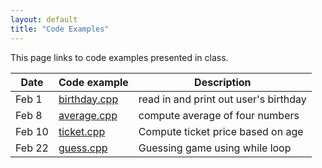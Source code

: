 ```yaml
---
layout: default
title: "Code Examples"
---
```


This page links to code examples presented in class.

Date | Code example | Description
---- | ------------ | -----------
Feb 1 | [birthday.cpp](birthday.cpp) | read in and print out user's birthday
Feb 8 | [average.cpp](average.cpp) | compute average of four numbers
Feb 10 | [ticket.cpp](ticket.cpp) | Compute ticket price based on age
Feb 22 | [guess.cpp](guess.cpp) | Guessing game using while loop

<!--
Mar 3 | [rectangle.cpp](rectangle.cpp) | Draw an outlined rectangle
Mar 8 | [test\_prime.cpp](test_prime.cpp) | Determine whether integer is prime, find factors
Mar 8 | [checkerboard.cpp](checkerboard.cpp) | Print a checkerboard pattern
Mar 15 | [temperatures.cpp](temperatures.cpp) | Read temperatures into array, find high temperature
Mar 22 | [plate.cpp](plate.cpp) | Simulate heat transfer on a rectangular plate
Mar 24 | [box.cpp](box.cpp) | Draw an outlined box using functions
Apr 12 | [values.cpp](values.cpp) | Read/print values using arrays/functions
Apr 12 | [values2.cpp](values2.cpp) | Read values, compute mean using arrays/functions
Apr 19 | [powerof2.cpp](powerof2.cpp) | Compute power of 2 using pointer/reference parameter
-->